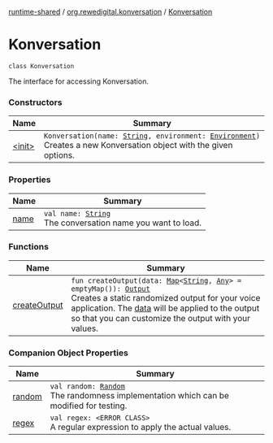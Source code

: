 [runtime-shared](../../index.md) / [org.rewedigital.konversation](../index.md) / [Konversation](./index.md)

# Konversation

`class Konversation`

The interface for accessing Konversation.

### Constructors

| Name | Summary |
|---|---|
| [&lt;init&gt;](-init-.md) | `Konversation(name: `[`String`](https://kotlinlang.org/api/latest/jvm/stdlib/kotlin/-string/index.html)`, environment: `[`Environment`](https://github.com/rewe-digital-incubator/konversation/blob/master/docs/shared/org.rewedigital.konversation/-environment/index.md)`)`<br>Creates a new Konversation object with the given options. |

### Properties

| Name | Summary |
|---|---|
| [name](name.md) | `val name: `[`String`](https://kotlinlang.org/api/latest/jvm/stdlib/kotlin/-string/index.html)<br>The conversation name you want to load. |

### Functions

| Name | Summary |
|---|---|
| [createOutput](create-output.md) | `fun createOutput(data: `[`Map`](https://kotlinlang.org/api/latest/jvm/stdlib/kotlin.collections/-map/index.html)`<`[`String`](https://kotlinlang.org/api/latest/jvm/stdlib/kotlin/-string/index.html)`, `[`Any`](https://kotlinlang.org/api/latest/jvm/stdlib/kotlin/-any/index.html)`> = emptyMap()): `[`Output`](https://github.com/rewe-digital-incubator/konversation/blob/master/docs/shared/org.rewedigital.konversation/-output/index.md)<br>Creates a static randomized output for your voice application. The [data](https://github.com/rewe-digital-incubator/konversation/blob/master/docs/shared/org.rewedigital.konversation/-konversation/create-output/data.md) will be applied to the output so that you can customize the output with your values. |

### Companion Object Properties

| Name | Summary |
|---|---|
| [random](random.md) | `val random: `[`Random`](https://github.com/rewe-digital-incubator/konversation/blob/master/docs/shared/org.rewedigital.konversation/-random/index.md)<br>The randomness implementation which can be modified for testing. |
| [regex](regex.md) | `val regex: <ERROR CLASS>`<br>A regular expression to apply the actual values. |
